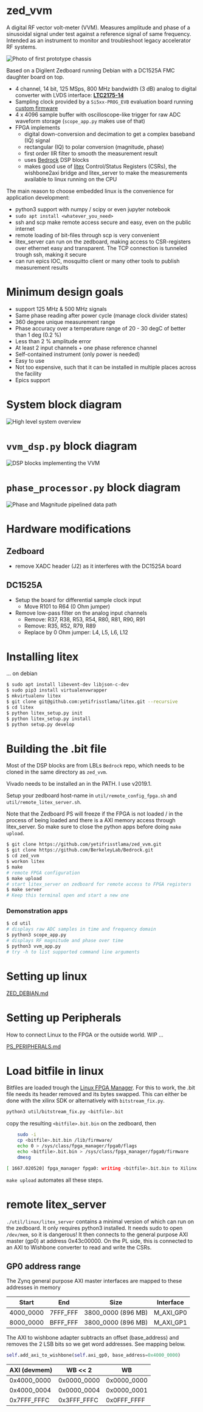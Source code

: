 # zed_vvm
A digital RF vector volt-meter (VVM).
Measures amplitude and phase of a sinusoidal signal under test against a reference signal of same frequency.
Intended as an instrument to monitor and troubleshoot legacy accelerator RF systems.

![Photo of first prototype chassis](doc/vvm.jpg)

Based on a Digilent Zedboard running Debian with a DC1525A FMC daughter board on top.

  * 4 channel, 14 bit, 125 MSps, 800 MHz bandwidth (3 dB) analog to digital converter with LVDS interface: [__LTC2175-14__](https://www.analog.com/en/products/ltc2175-14.html)
  * Sampling clock provided by a `Si5xx-PROG_EVB` evaluation board running [custom firmware](https://github.com/yetifrisstlama/Si5xx-5x7-EVV_autoloader)
  * 4 x 4096 sample buffer with oscilloscope-like trigger for raw ADC waveform storage (`scope_app.py` makes use of that)
  * FPGA implements
    * digital down-conversion and decimation to get a complex baseband (IQ) signal
    * rectangular (IQ) to polar conversion (magnitude, phase)
    * first order IIR filter to smooth the measurement result
    * uses [Bedrock](https://github.com/BerkeleyLab/Bedrock) DSP blocks
    * makes good use of [litex](https://github.com/enjoy-digital/litex) Control/Status Registers (CSRs), the wishbone2axi bridge and litex_server to make the measurements available to linux running on the CPU

The main reason to choose embedded linux is the convenience for application development:
  * python3 support with numpy / scipy or even jupyter notebook
  * `sudo apt install <whatever_you_need>`
  * ssh and scp make remote access secure and easy, even on the public internet
  * remote loading of bit-files through scp is very convenient
  * litex_server can run on the zedboard, making access to CSR-registers over
    ethernet easy and transparent. The TCP connection is tunneled trough ssh,
    making it secure
  * can run epics IOC, mosquitto client or many other tools to publish
    measurement results

# Minimum design goals
  * support 125 MHz & 500 MHz signals
  * Same phase reading after power cycle (manage clock divider states)
  * 360 degree unique measurement range
  * Phase accuracy over a temperature range of 20 - 30 degC of better than 1 deg (0.2 %)
  * Less than 2 % amplitude error
  * At least 2 input channels + one phase reference channel
  * Self-contained instrument (only power is needed)
  * Easy to use
  * Not too expensive, such that it can be installed in multiple places across the facility
  * Epics support

# System block diagram
![High level system overview](doc/system.png)

# `vvm_dsp.py` block diagram
![DSP blocks implementing the VVM](doc/dsp.png)

# `phase_processor.py` block diagram
![Phase and Magnitude pipelined data path](doc/phase_processor.png)


# Hardware modifications
## Zedboard
  * remove XADC header (J2) as it interferes with the DC1525A board

## DC1525A
  * Setup the board for differential sample clock input
    * Move R101 to R64 (0 Ohm jumper)
  * Remove low-pass filter on the analog input channels
    * Remove: R37, R38, R53, R54, R80, R81, R90, R91
    * Remove: R35, R52, R79, R89
    * Replace by 0 Ohm jumper: L4, L5, L6, L12

# Installing litex
... on debian
```bash
$ sudo apt install libevent-dev libjson-c-dev
$ sudo pip3 install virtualenvwrapper
$ mkvirtualenv litex
$ git clone git@github.com:yetifrisstlama/litex.git --recursive
$ cd litex
$ python litex_setup.py init
$ python litex_setup.py install
$ python setup.py develop
```

# Building the .bit file
Most of the DSP blocks are from LBLs `Bedrock` repo, which needs to be cloned
in the same directory as `zed_vvm`.

Vivado needs to be installed an in the PATH. I use v2019.1.

Setup your zedboard host-name in `util/remote_config_fpga.sh` and
`util/remote_litex_server.sh`.

Note that the Zedboard PS will freeze if the FPGA is not loaded / in the process of being loaded and there is a
AXI memory access through litex_server. So make sure to close the python apps before doing `make upload`.

```bash
$ git clone https://github.com/yetifrisstlama/zed_vvm.git
$ git clone https://github.com/BerkeleyLab/Bedrock.git
$ cd zed_vvm
$ workon litex
$ make
# remote FPGA configuration
$ make upload
# start litex_server on zedboard for remote access to FPGA registers
$ make server
# Keep this terminal open and start a new one
```

### Demonstration apps
```bash
$ cd util
# displays raw ADC samples in time and frequency domain
$ python3 scope_app.py
# displays RF magnitude and phase over time
$ python3 vvm_app.py
# try -h to list supported command line arguments
```

# Setting up linux
[ZED_DEBIAN.md](https://github.com/yetifrisstlama/zed_vvm/blob/master/ZED_DEBIAN.md)

# Setting up Peripherals
How to connect Linux to the FPGA or the outside world. WIP ...

[PS_PERIPHERALS.md](https://github.com/yetifrisstlama/zed_vvm/blob/master/PS_PERIPHERALS.md)

# Load bitfile in linux
Bitfiles are loaded trough the [Linux FPGA Manager](https://www.kernel.org/doc/html/v4.18/driver-api/fpga/fpga-mgr.html).
For this to work, the .bit file needs its header removed and its bytes swapped.
This can either be done with the xilinx SDK or alternatively with `bitstream_fix.py`.
```bash
python3 util/bitstream_fix.py <bitfile>.bit
```

copy the resulting `<bitfile>.bit.bin` on the zedboard, then

```bash
    sudo -i
    cp <bitfile>.bit.bin /lib/firmware/
    echo 0 > /sys/class/fpga_manager/fpga0/flags
    echo <bitfile>.bit.bin > /sys/class/fpga_manager/fpga0/firmware
    dmesg

[ 1667.020520] fpga_manager fpga0: writing <bitfile>.bit.bin to Xilinx Zynq FPGA Manager
```

`make upload` automates all these steps.

# remote litex_server
`./util/linux/litex_server` contains a minimal version of which can run on the zedboard. It only requires python3 installed. It needs sudo to open `/dev/mem`, so it is dangerous! It then connects to the general purpose AXI master (gp0) at address 0x43c00000. On the PL side, this is connected to an AXI to Wishbone converter to read and write the CSRs.

## GP0 address range
The Zynq general purpose AXI master interfaces are mapped to these addresses in memory

| Start     | End      | Size               | Interface |
| --------- | -------- | ------------------ | --------- |
| 4000_0000 | 7FFF_FFF | 3800_0000 (896 MB) | M_AXI_GP0 |
| 8000_0000 | BFFF_FFF | 3800_0000 (896 MB) | M_AXI_GP1 |

The AXI to wishbone adapter subtracts an offset (base_address) and removes the 2 LSB bits so we get word addresses.
See mapping below.

```python
self.add_axi_to_wishbone(self.axi_gp0, base_address=0x4000_0000)
```

| AXI (devmem) | WB << 2     | WB           |
| ------------ | ----------- | ------------ |
| 0x4000_0000  | 0x0000_0000 | 0x0000_0000  |
| 0x4000_0004  | 0x0000_0004 | 0x0000_0001  |
| 0x7FFF_FFFC  | 0x3FFF_FFFC | 0x0FFF_FFFF  |
